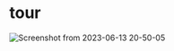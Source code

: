 # tour
![Screenshot from 2023-06-13 20-50-05](https://github.com/joshuangumbau/tour/assets/50984531/64bc1e29-83fc-4a4a-9798-7e5cc20fe6fc)
